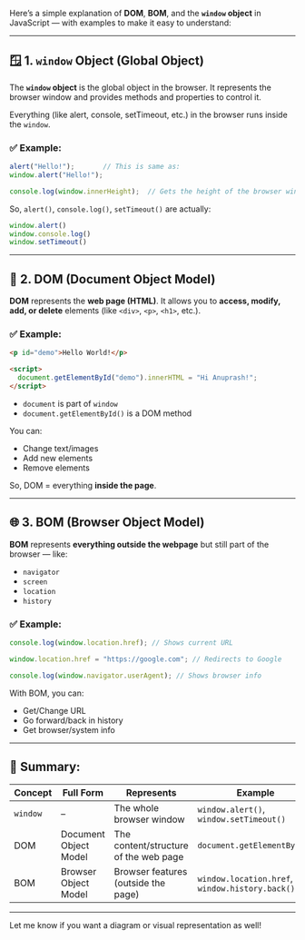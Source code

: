 Here’s a simple explanation of **DOM**, **BOM**, and the **`window` object** in JavaScript — with examples to make it easy to understand:

---

## 🪟 1. `window` Object (Global Object)

The **`window` object** is the global object in the browser. It represents the browser window and provides methods and properties to control it.

Everything (like alert, console, setTimeout, etc.) in the browser runs inside the `window`.

### ✅ Example:

```javascript
alert("Hello!");       // This is same as:
window.alert("Hello!");

console.log(window.innerHeight);  // Gets the height of the browser window
```

So, `alert()`, `console.log()`, `setTimeout()` are actually:

```javascript
window.alert()
window.console.log()
window.setTimeout()
```

---

## 🌳 2. DOM (Document Object Model)

**DOM** represents the **web page (HTML)**. It allows you to **access, modify, add, or delete** elements (like `<div>`, `<p>`, `<h1>`, etc.).

### ✅ Example:

```html
<p id="demo">Hello World!</p>

<script>
  document.getElementById("demo").innerHTML = "Hi Anuprash!";
</script>
```

* `document` is part of `window`
* `document.getElementById()` is a DOM method

You can:

* Change text/images
* Add new elements
* Remove elements

So, DOM = everything **inside the page**.

---

## 🌐 3. BOM (Browser Object Model)

**BOM** represents **everything outside the webpage** but still part of the browser — like:

* `navigator`
* `screen`
* `location`
* `history`

### ✅ Example:

```javascript
console.log(window.location.href); // Shows current URL

window.location.href = "https://google.com"; // Redirects to Google

console.log(window.navigator.userAgent); // Shows browser info
```

With BOM, you can:

* Get/Change URL
* Go forward/back in history
* Get browser/system info

---

## 🧠 Summary:

| Concept  | Full Form             | Represents                            | Example                                         |
| -------- | --------------------- | ------------------------------------- | ----------------------------------------------- |
| `window` | –                     | The whole browser window              | `window.alert()`, `window.setTimeout()`         |
| DOM      | Document Object Model | The content/structure of the web page | `document.getElementById()`                     |
| BOM      | Browser Object Model  | Browser features (outside the page)   | `window.location.href`, `window.history.back()` |

---

Let me know if you want a diagram or visual representation as well!
